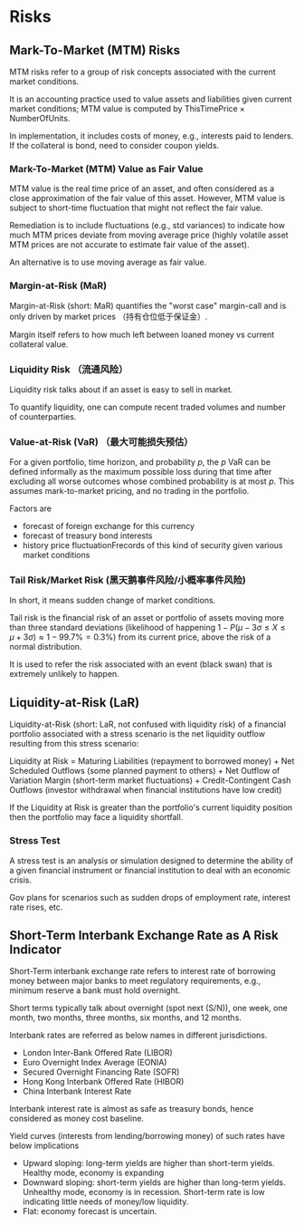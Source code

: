 # Risks

## Mark-To-Market (MTM) Risks

MTM risks refer to a group of risk concepts associated with the current market conditions.

It is an accounting practice used to value assets and liabilities given current market conditions; MTM value is computed by $\text{ThisTimePrice} \times \text{NumberOfUnits}$.

In implementation, it includes costs of money, e.g., interests paid to lenders.
If the collateral is bond, need to consider coupon yields.

### Mark-To-Market (MTM) Value as Fair Value

MTM value is the real time price of an asset, and often considered as a close approximation of the fair value of this asset.
However, MTM value is subject to short-time fluctuation that might not reflect the fair value.

Remediation is to include fluctuations (e.g., std variances) to indicate how much MTM prices deviate from moving average price (highly volatile asset MTM prices are not accurate to estimate fair value of the asset).

An alternative is to use moving average as fair value.

### Margin-at-Risk (MaR)

Margin-at-Risk (short: MaR) quantifies the "worst case" margin-call and is only driven by market prices （持有仓位低于保证金）.

Margin itself refers to how much left between loaned money vs current collateral value.

### Liquidity Risk （流通风险）

Liquidity risk talks about if an asset is easy to sell in market.

To quantify liquidity, one can compute recent traded volumes and number of counterparties.

### Value-at-Risk (VaR) （最大可能损失预估）

For a given portfolio, time horizon, and probability $p$, the $p$ VaR can be defined informally as the maximum possible loss during that time after excluding all worse outcomes whose combined probability is at most $p$.
This assumes mark-to-market pricing, and no trading in the portfolio.

Factors are

* forecast of foreign exchange for this currency
* forecast of treasury bond interests
* history price fluctuationFrecords of this kind of security given various market conditions

### Tail Risk/Market Risk (黑天鹅事件风险/小概率事件风险)

In short, it means sudden change of market conditions.

Tail risk is the financial risk of an asset or portfolio of assets moving more than three standard deviations (likelihood of happening $1-P(\mu-3\sigma \le X \le \mu + 3\sigma)\approx 1-99.7\%=0.3\%$) from its current price, above the risk of a normal distribution.

It is used to refer the risk associated with an event (black swan) that is extremely unlikely to happen.

## Liquidity-at-Risk (LaR)

Liquidity-at-Risk (short: LaR, not confused with liquidity risk) of a financial portfolio associated with a stress scenario is the net liquidity outflow resulting from this stress scenario:

Liquidity at Risk =
Maturing Liabilities (repayment to borrowed money)
$+$ Net Scheduled Outflows (some planned payment to others)
$+$ Net Outflow of Variation Margin (short-term market fluctuations)
$+$ Credit-Contingent Cash Outflows (investor withdrawal when financial institutions have low credit)

If the Liquidity at Risk is greater than the portfolio's current liquidity position then the portfolio may face a liquidity shortfall.

### Stress Test

A stress test is an analysis or simulation designed to determine the ability of a given financial instrument or financial institution to deal with an economic crisis.

Gov plans for scenarios such as sudden drops of employment rate, interest rate rises, etc.

## Short-Term Interbank Exchange Rate as A Risk Indicator

Short-Term interbank exchange rate refers to interest rate of borrowing money between major banks to meet regulatory requirements, e.g., minimum reserve a bank must hold overnight.

Short terms typically talk about overnight (spot next (S/N)), one week, one month, two months, three months, six months, and 12 months.

Interbank rates are referred as below names in different jurisdictions.

* London Inter-Bank Offered Rate (LIBOR)
* Euro Overnight Index Average (EONIA)
* Secured Overnight Financing Rate (SOFR) 
* Hong Kong Interbank Offered Rate (HIBOR)
* China Interbank Interest Rate

Interbank interest rate is almost as safe as treasury bonds, hence considered as money cost baseline.

Yield curves (interests from lending/borrowing money) of such rates have below implications

* Upward sloping: long-term yields are higher than short-term yields. Healthy mode, economy is expanding
* Downward sloping: short-term yields are higher than long-term yields. Unhealthy mode, economy is in recession. Short-term rate is low indicating little needs of money/low liquidity.
* Flat: economy forecast is uncertain.
